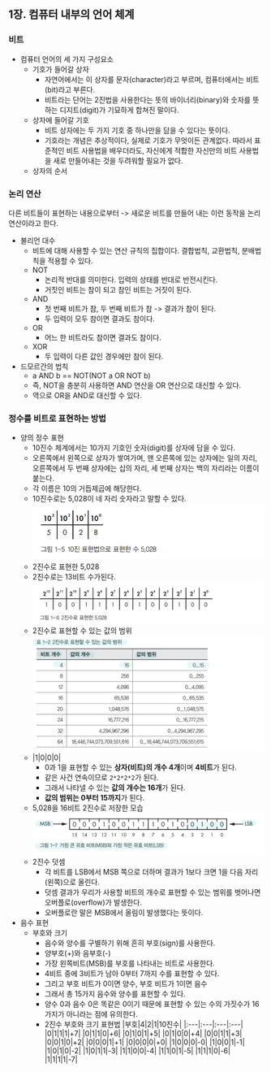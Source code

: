 
## 1장. 컴퓨터 내부의 언어 체계

### 비트
- 컴퓨터 언어의 세 가지 구성요소
  - 기호가 들어갈 상자
    - 자연어에서는 이 상자를 문자(character)라고 부르며, 컴퓨터에서는 비트(bit)라고 부른다.
    - 비트라는 단어는 2진법을 사용한다는 뜻의 바이너리(binary)와 숫자를 뜻하는 디지트(digit)가 기묘하게 합쳐진 말이다.
  - 상자에 들어갈 기호
    - 비트 상자에는 두 가지 기호 중 하나만을 담을 수 있다는 뜻이다.
    - 기호라는 개념은 추상적이다, 실제로 기호가 무엇이든 관계없다. 따라서 표준적인 비트 사용법을 배우더라도, 자신에게 적합한 자신만의 비트 사용법을 새로 만들어내는 것을 두려워할 필요가 없다.
  - 상자의 순서

### 논리 연산
다른 비트들이 표현하는 내용으로부터 -> 새로운 비트를 만들어 내는 이런 동작을 논리 연산이라고 한다.
- 불리언 대수
  -  비트에 대해 사용할 수 있는 연산 규칙의 집합이다. 결합법칙, 교환법칙, 분배법칙을 적용할 수 있다.
  - NOT
    - 논리적 반대를 의미한다. 입력의 상태를 반대로 반전시킨다.
    - 거짓인 비트는 참이 되고 참인 비트는 거짓이 된다.
  - AND
    - 첫 번째 비트가 참, 두 번째 비트가 참 -> 결과가 참이 된다.
    - 두 입력이 모두 참이면 결과도 참이다.
  - OR
    - 어느 한 비트라도 참이면 결과도 참이다.
  - XOR
    - 두 입력이 다른 값인 경우에만 참이 된다.
- 드모르간의 법칙
  - a AND b == NOT(NOT a OR NOT b)
  - 즉, NOT을 충분히 사용하면 AND 연산을 OR 연산으로 대신할 수 있다.
  - 역으로 OR을 AND로 대신할 수 있다.
 
### 정수를 비트로 표현하는 방법
- 양의 정수 표현
  - 10진수 체계에서는 10가지 기호인 숫자(digit)를 상자에 담을 수 있다.
  - 오른쪽에서 왼쪽으로 상자가 쌓여가며, 맨 오른쪽에 있는 상자에는 일의 자리, 오른쪽에서 두 번째 상자에는 십의 자리, 세 번째 상자는 백의 자리라는 이름이 붙는다.
  - 각 이름은 10의 거듭제곱에 해당한다.
  - 10진수로는 5,028이 네 자리 숫자라고 말할 수 있다.
  ![img](img/01.png)
  - 2진수로 표현한 5,028
  - 2진수로는 13비트 수가된다.
  ![img](img/02.png)
  - 2진수로 표현할 수 있는 값의 범위
  ![img](img/03.png)
  - |1|0|0|0|
    - 0과 1을 표현할 수 있는 **상자(비트)의 개수 4개**이며 **4비트**가 된다.
    - 같은 사건 연속이므로 `2*2*2*2`가 된다.
    - 그래서 나타낼 수 있는 **값의 개수는 16개**가 된다.
    - **값의 범위는 0부터 15까지**가 된다.
  - 5,028을 16비트 2진수로 저장한 모습
   ![img](img/04.png)
  - 2진수 덧셈
    - 각 비트를 LSB에서 MSB 쪽으로 더하며 결과가 1보다 크면 1을 다음 자리(왼쪽)으로 올린다.
    - 덧셈 결과가 우리가 사용할 비트의 개수로 표현할 수 있는 범위를 벗어나면 오버플로(overflow)가 발생한다.
    - 오버플로란 말은 MSB에서 올림이 발생했다는 뜻이다.
- 음수 표현
  - 부호와 크기
    - 음수와 양수를 구별하기 위해 흔히 부호(sign)를 사용한다.
    - 양부호(+)와 음부호(-)
    - 가장 왼쪽비트(MSB)를 부호를 나타내는 비트로 사용한다.
    - 4비트 중에 3비트가 남아 0부터 7까지 수를 표현할 수 있다.
    - 그리고 부호 비트가 0이면 양수, 부호 비트가 1이면 음수
    - 그래서 총 15가지 음수와 양수를 표현할 수 있다.
    - 양수 0과 음수 0은 똑같은 0이기 때문에 표현할 수 있는 수의 가짓수가 16가지가 아니라는 점에 유의한다.
    - 2진수 부호와 크기 표현법
    |부호|4|2|1|10진수|
    |:---|:---|:---|:---|
    |0|1|1|1|+7|
    |0|1|1|0|+6|
    |0|1|0|1|+5|
    |0|1|0|0|+4|
    |0|0|1|1|+3|
    |0|0|1|0|+2|
    |0|0|0|1|+1|
    |0|0|0|0|+0|
    |1|0|0|0|-0|
    |1|0|0|1|-1|
    |1|0|1|0|-2|
    |1|0|1|1|-3|
    |1|1|0|0|-4|
    |1|1|0|1|-5|
    |1|1|1|0|-6|
    |1|1|1|1|-7|


































